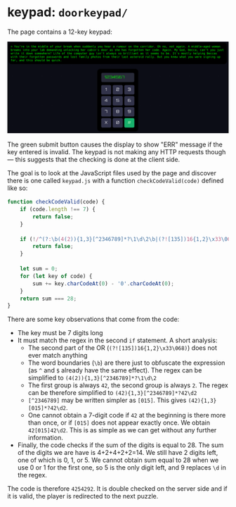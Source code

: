 # keypad: `doorkeypad/`

The page contains a 12-key keypad:

![Screenshot of the door keypad page](images/09_keypad.png)

The green submit button causes the display to show "ERR" message if the key
entered is invalid. The keypad is not making any HTTP requests though — this
suggests that the checking is done at the client side. 

The goal is to look at the JavaScript files used by the page and discover
there is one called `keypad.js` with a function `checkCodeValid(code)` defined
like so:

```js
function checkCodeValid(code) {
    if (code.length !== 7) {
        return false;
    }

    if (!/^(?:\b(4(2)){1,3}[^2346789]*?\1\d\2\b|(?![135])16{1,2}\x33\068)$/.test(code)) {
        return false;
    }

    let sum = 0;
    for (let key of code) {
        sum += key.charCodeAt(0) - '0'.charCodeAt(0);
    }
    return sum === 28;
}
``` 

There are some key observations that come from the code:

* The key must be 7 digits long
* It must match the regex in the second `if` statement. A short analysis:
  * The second part of the OR (`(?![135])16{1,2}\x33\068)`) does not ever
    match anything
  * The word boundaries (`\b`) are there just to obfuscate the expression
    (as `^` and `$` already have the same effect). The regex can be simplified
    to `(4(2)){1,3}[^2346789]*?\1\d\2`
  * The first group is always `42`, the second group is always `2`. The regex
    can be therefore simplified to `(42){1,3}[^2346789]*?42\d2`
  * `[^2346789]` may be written simpler as `[015]`. This gives
    `(42){1,3}[015]*?42\d2`.
  * One cannot obtain a 7-digit code if `42` at the beginning is there more
    than once, or if `[015]` does not appear exactly once. We obtain
    `42[015]42\d2`. This is as simple as we can get without any further
    information.
* Finally, the code checks if the sum of the digits is equal to 28. The sum
  of the digits we are have is 4+2+4+2+2=14. We still have 2 digits left, one
  of which is 0, 1, or 5. We cannot obtain sum equal to 28 when we use 0 or 1
  for the first one, so 5 is the only digit left, and 9 replaces `\d` in
  the regex.

The code is therefore `4254292`. It is double checked on the server side and
if it is valid, the player is redirected to the next puzzle.
